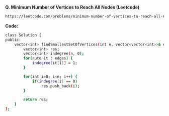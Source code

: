 **Q. Minimum Number of Vertices to Reach All Nodes (Leetcode)**
```bash
https://leetcode.com/problems/minimum-number-of-vertices-to-reach-all-nodes/
```

**Code:**
```bash
class Solution {
public:
    vector<int> findSmallestSetOfVertices(int n, vector<vector<int>>& edges) {
        vector<int> res;
        vector<int> indegree(n, 0);
        for(auto it : edges) {
            indegree[it[1]] = 1;
        }

        for(int i=0; i<n; i++) {
            if(indegree[i] == 0)
                res.push_back(i);
        }

        return res;
    }
};
```